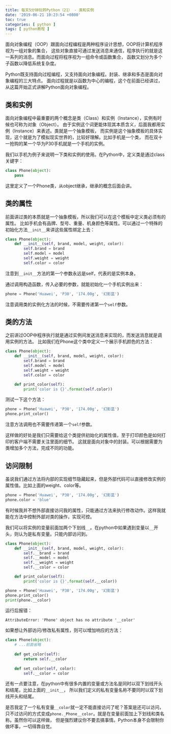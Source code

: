```yaml
---
title: 每天5分钟玩转Python（21） - 类和实例
date: '2019-06-21 10:23:54 +0800'
toc: true
categories: [ python ]
tags: [ python教程 ]
---
```


面向对象编程（OOP）跟面向过程编程是两种程序设计思想，OOP将计算机程序视为一组对象的集合，
这些对象直接可通过发送消息来通信，程序执行的就是这一系列的消息。而面向过程将程序视为一组命令或函数集合，
函数又划分为多个子函数以降低系统复杂度。

Python既支持面向过程编程，又支持面向对象编程。封装、继承和多态是面向对象编程的三大特点。
面向过程就是以函数为中心的编程，这个在前面已经讲过，从这篇开始正式讲解Python面向对象编程。
<!-- more -->

## 类和实例

面向对象编程中最重要的两个概念是类（Class）和实例（Instance），实例有时候也可称为对象（Object）。
由于实例这个词更能体现其本质含义，后面我都用实例（Instance）来表述。类就是一个抽象模板，
而实例是这个抽象模板的具体实现，这个就是为了模拟现实世界的，比较好理解。比如手机是一个类，
而在双十一抢购的某一个华为P30手机就是一个手机的实例。

我们以手机为例子来说明一下类和实例的使用。在Python中，定义类是通过class关键字：

```python
class Phone(object):
    pass
```

这里定义了一个Phone类，从object继承，继承的概念后面会讲。

## 类的属性

前面讲过类的本质就是一个抽象模板，所以我们可以在这个模板中定义类必须有的属性。
比如手机会有品牌、型号、重量、机身颜色等属性。可以通过一个特殊的初始化方法`__init__`来讲这些属性绑定上去：

```python
class Phone(object):
    def __init__(self, brand, model, weight, color):
        self.brand = brand
        self.model = model
        self.weight = weight
        self.color = color
```

注意到`__init__`方法的第一个参数永远是self，代表的是实例本身。

通过调用构造函数，传入必要的参数，就能初始化一个手机实例出来：

```python
phone = Phone('Huawei', 'P30', '174.00g', '幻影蓝')
```

注意调用类的实例化方法的时候，不需要传递第一个`self`参数。

## 类的方法

之前讲过OOP中程序执行就是通过实例间发送消息来实现的，而发送消息就是调用实例的方法。
比如我们在Phone这个类中定义一个展示手机颜色的方法：

```python
class Phone(object):
    def __init__(self, brand, model, weight, color):
        self.brand = brand
        self.model = model
        self.weight = weight
        self.color = color

    def print_color(self):
        print('color is {}'.format(self.color))
```

测试一下这个方法：

```python
phone = Phone('Huawei', 'P30', '174.00g', '幻影蓝')
phone.print_color()
```

注意方法调用也不需要传递第一个`self`参数。

这样做的好处是我们只需要给这个类提供初始化的属性值，至于打印颜色是如何打印的客户端不需要关注里面的细节。
这就是面向对象中的封装。可以根据需要为类增加多个方法，完成不同的功能。

## 访问限制

虽说我们通过方法将内部的实现细节隐藏起来，但是外部代码可以直接修改实例的属性值。比如上面的weight、color等。

```python
phone = Phone('Huawei', 'P30', '174.00g', '幻影蓝')
phone.color = 'blue'
```

有时候我并不想外部直接访问我的属性，只能通过方法来执行修改动作。这样我就能在方法中控制外部对类的操作，实现可控。

我们可以将实例的变量前面加两个下划线`__`。在python中如果遇到变量以`__`开头，则认为是私有变量。只能内部访问到。

```python
class Phone(object):
    def __init__(self, brand, model, weight, color):
        self.__brand = brand
        self.__model = model
        self.__weight = weight
        self.__color = color

    def print_color(self):
        print('color is {}'.format(self.__color))

phone = Phone('Huawei', 'P30', '174.00g', '幻影蓝')
phone.print_color()
print(phone.__color)
```

运行后报错：

```
AttributeError: 'Phone' object has no attribute '__color'
```

如果想让外部访问/修改私有属性，则可以增加响应的方法：

```python
class Phone(object):
    # ...前面省略
    
    def get_color(self):
        return self.__color
    
    def set_color(self, color):
        self.__color = color
```

还有一点要注意，在python中有很多内置的变量或方法名是同时以双下划线开头和结尾，比如上面的`__init__`，
所以我们定义的私有变量名称不要同时以双下划线开头和结尾。

是否我定了一个私有变量`__color`就一定不能直接访问了呢？答案是还可以访问，
只不过访问的方式变成`phone._Phone__color`。就是在变量前面加上下划线和类名称。虽然你可以这样做，
但是强烈建议你不要去搞事情。Python本身不会限制你做坏事，一切得靠自觉。

